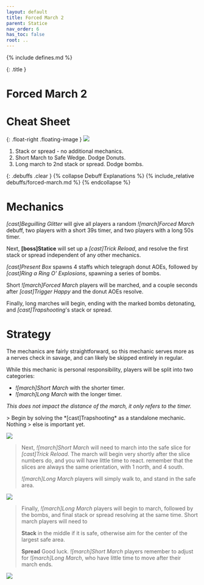 ```yaml
---
layout: default
title: Forced March 2
parent: Statice
nav_order: 6
has_toc: false
root: ..
---
```


{% include defines.md %}

{: .title }
# Forced March 2

# Cheat Sheet

{: .float-right .floating-image }
![](../common/slices.png)

1. Stack or spread - no additional mechanics.
2. Short March to Safe Wedge. Dodge Donuts.
3. Long march to 2nd stack or spread. Dodge bombs.

{: .debuffs .clear }
{% collapse Debuff Explanations %}
{% include_relative debuffs/forced-march.md %}
{% endcollapse %}

# Mechanics

*[cast]Beguilling Glitter* will give all players a random *![march]Forced March*
 debuff, two players with a short 39s timer, and two players with a long 50s timer.

Next, **[boss]Statice** will set up a *[cast]Trick Reload*, and resolve the
first stack or spread independent of any other mechanics.

*[cast]Present Box* spawns 4 staffs which telegraph donut AOEs, followed by
*[cast]Ring a Ring O' Explosions*, spawning a series of bombs.

Short *![march]Forced March* players will be marched, and a couple seconds after
*[cast]Trigger Happy* and the donut AOEs resolve.

Finally, long marches will begin, ending with the marked bombs detonating, and
*[cast]Trapshooting*'s stack or spread.

# Strategy

The mechanics are fairly straightforward, so this mechanic serves more as a
nerves check in savage, and can likely be skipped entirely in regular.

While this mechanic is personal responsibility, players will be split into
two categories:

* *![march]Short March* with the shorter timer.
* *![march]Long March* with the longer timer.

*This does not impact the distance of the march, it only refers to the timer.*

<div class="mechanics" markdown="1">
> Begin by solving the *[cast]Trapshooting* as a standalone mechanic. Nothing
> else is important yet.

![](./timeline-1.png)

> Next, *![march]Short March* will need to march into the safe slice for
> *[cast]Trick Reload*. The march will begin very shortly after the slice
> numbers do, and you will have little time to react. remember that the slices
> are always the same orientation, with 1 north, and 4 south.
>
> *![march]Long March* players will simply walk to, and stand in the safe area.

![](./timeline-2.png)

> Finally, *![march]Long March* players will begin to march, followed by the
> bombs, and final stack or spread resolving at the same time. Short march
> players will need to
>
> **Stack** in the middle if it is safe, otherwise aim for the center of the
> largest safe area.
>
> **Spread** Good luck. *![march]Short March* players remember to adjust for
> *![march]Long March*, who have little time to move after their march ends.

![](./timeline-3.png)
</div>
